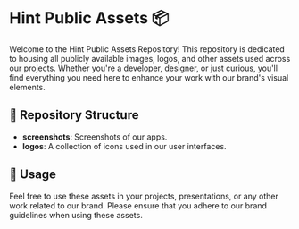 # Hint Public Assets 📦

Welcome to the Hint Public Assets Repository! This repository is dedicated to housing all publicly available images, logos, and other assets used across our projects. Whether you're a developer, designer, or just curious, you'll find everything you need here to enhance your work with our brand's visual elements.

## 📁 Repository Structure

- **screenshots**: Screenshots of our apps.
- **logos**: A collection of icons used in our user interfaces.

## 🚀 Usage

Feel free to use these assets in your projects, presentations, or any other work related to our brand. Please ensure that you adhere to our brand guidelines when using these assets.
